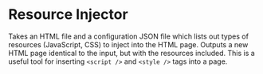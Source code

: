 # Resource Injector

Takes an HTML file and a configuration JSON file which lists out types of
resources (JavaScript, CSS) to inject into the HTML page. Outputs a new HTML
page identical to the input, but with the resources included. This is a useful
tool for inserting `<script />` and `<style />` tags into a page.
